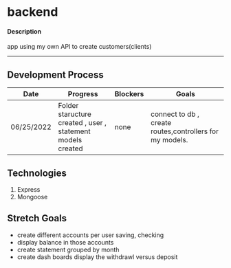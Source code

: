 # backend

#### Description
 app using my own API to create customers(clients)
***
## Development Process
Date | Progress | Blockers | Goals
-----|-----|-----|-----|
06/25/2022 | Folder staructure created , user , statement models created | none | connect to db , create routes,controllers for my models.|

##  Technologies
1. Express
2. Mongoose

## Stretch Goals
- create different accounts per user saving, checking 
- display balance in those accounts
- create statement grouped by month
- create dash boards display the withdrawl versus deposit 